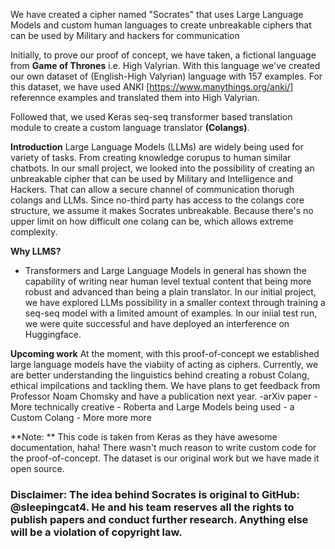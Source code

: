 We have created a cipher named "Socrates" that uses Large Language Models and custom human languages to create unbreakable ciphers that can be used by Military and hackers for communication

Initially, to prove our proof of concept, we have taken, a fictional language from **Game of Thrones** i.e. High Valyrian. With this language we've created our own dataset of (English-High Valyrian) language with 157 examples. For this dataset, we have used ANKI [https://www.manythings.org/anki/] referennce examples and translated them into High Valyrian. 

Followed that, we used Keras seq-seq transformer based translation module to create a custom language translator **(Colangs)**. 

**Introduction**
Large Language Models (LLMs) are widely being used for variety of tasks. From creating knowledge corupus to human similar chatbots. In our small project, we looked into the possibility of creating an unbreakable cipher that can be used by Military and Intelligence and Hackers. That can allow a secure channel of communication thorugh colangs and LLMs. Since no-third party has access to the colangs core structure, we assume it makes Socrates unbreakable. Because there's no upper limit on how difficult one colang can be, which allows extreme complexity. 

**Why LLMS?**
- Transformers and Large Language Models in general has shown the capability of writing near human level textual content that being more robust and advanced than being a plain translator. In our initial project, we have explored LLMs possibility in a smaller context through training a seq-seq model with a limited amount of examples. In our iniial test run, we were quite successful and have deployed an interference on Huggingface. 

**Upcoming work**
At the moment, with this proof-of-concept we established large language models have the viabiity of acting as ciphers. Currently, we are better understanding the linguistics behind creating a robust Colang, ethical impilcations and tackling them. We have plans to get feedback from Professor Noam Chomsky and have a publication next year.
       -arXiv paper
       - More technically creative
       - Roberta and Large Models being used
       - a Custom Colang
       - More more more

**Note: ** This code is taken from Keras as they have awesome documentation, haha! There wasn't much reason to write custom code for the proof-of-concept. The dataset is our original work but we have made it open source. 

### Disclaimer: The idea behind Socrates is original to GitHub: @sleepingcat4. He and his team reserves all the rights to publish papers and conduct further research. Anything else will be a violation of copyright law. 
